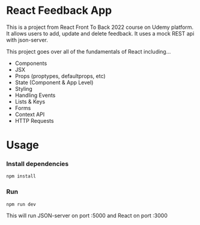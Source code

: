 # React Feedback App
This is a project from React Front To Back 2022 course on Udemy platform. It allows users to add, update and delete feedback. It uses a mock REST api with json-server.

This project goes over all of the fundamentals of React including...

* Components
* JSX
* Props (proptypes, defaultprops, etc)
* State (Component & App Level)
* Styling
* Handling Events
* Lists & Keys
* Forms
* Context API
* HTTP Requests

# Usage
### Install dependencies
```bash
npm install
```

### Run
```bash
npm run dev
```

This will run JSON-server on port :5000 and React on port :3000
